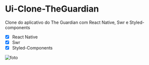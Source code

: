 # Ui-Clone-TheGuardian
Clone do aplicativo do The Guardian com React Native, Swr e Styled-components

- [x] React Native
- [x] Swr
- [x] Styled-Components

![foto](https://user-images.githubusercontent.com/55901431/100529418-4a041800-31c6-11eb-9662-d0738e3a4271.gif)
